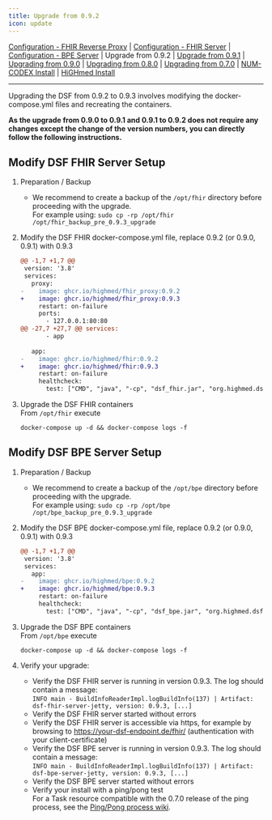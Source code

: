 ```yaml
---
title: Upgrade from 0.9.2
icon: update
---
```

 [Configuration - FHIR Reverse Proxy](configFhirReverseProxy.md) | [Configuration - FHIR Server](configFhir.md) | [Configuration - BPE Server](configBpe.md) | Upgrade from 0.9.2 | [Upgrade from 0.9.1](upgradeFrom91.md) | [Upgrading from 0.9.0](upgradeFrom90.md) | [Upgrading from 0.8.0](upgradeFrom8.md) | [Upgrading from 0.7.0](upgradeFrom7.md) | [NUM-CODEX Install](num-codexInstall.md) | [HiGHmed Install](highmedInstall.md)

---

Upgrading the DSF from 0.9.2 to 0.9.3 involves modifying the docker-compose.yml files and recreating the containers.

**As the upgrade from 0.9.0 to 0.9.1 and 0.9.1 to 0.9.2 does not require any changes except the change of the version numbers, you can directly follow the following instructions.**

## Modify DSF FHIR Server Setup
1. Preparation / Backup
    * We recommend to create a backup of the `/opt/fhir` directory before proceeding with the upgrade.  
    For example using: `sudo cp -rp /opt/fhir /opt/fhir_backup_pre_0.9.3_upgrade`

1. Modify the DSF FHIR docker-compose.yml file, replace 0.9.2 (or 0.9.0, 0.9.1) with 0.9.3
    ```diff
    @@ -1,7 +1,7 @@
     version: '3.8'
     services:
       proxy:
    -    image: ghcr.io/highmed/fhir_proxy:0.9.2
    +    image: ghcr.io/highmed/fhir_proxy:0.9.3
         restart: on-failure
         ports:
           - 127.0.0.1:80:80
    @@ -27,7 +27,7 @@ services:
           - app
     
       app:
    -    image: ghcr.io/highmed/fhir:0.9.2
    +    image: ghcr.io/highmed/fhir:0.9.3
         restart: on-failure
         healthcheck:
           test: ["CMD", "java", "-cp", "dsf_fhir.jar", "org.highmed.dsf.fhir.StatusClient"]
    ```

1. Upgrade the DSF FHIR containers  
    From `/opt/fhir` execute  
    ```
    docker-compose up -d && docker-compose logs -f
    ```

## Modify DSF BPE Server Setup
1. Preparation / Backup
    * We recommend to create a backup of the `/opt/bpe` directory before proceeding with the upgrade.  
    For example using: `sudo cp -rp /opt/bpe /opt/bpe_backup_pre_0.9.3_upgrade`

1. Modify the DSF BPE docker-compose.yml file, replace 0.9.2 (or 0.9.0, 0.9.1) with 0.9.3
    ```diff
    @@ -1,7 +1,7 @@
     version: '3.8'
     services:
       app:
    -    image: ghcr.io/highmed/bpe:0.9.2
    +    image: ghcr.io/highmed/bpe:0.9.3
         restart: on-failure
         healthcheck:
           test: ["CMD", "java", "-cp", "dsf_bpe.jar", "org.highmed.dsf.bpe.StatusClient"]
    ```

1. Upgrade the DSF BPE containers  
    From `/opt/bpe` execute  
    ```
    docker-compose up -d && docker-compose logs -f
    ```

1. Verify your upgrade:
    * Verify the DSF FHIR server is running in version 0.9.3. The log should contain a message:  
        `INFO main - BuildInfoReaderImpl.logBuildInfo(137) | Artifact: dsf-fhir-server-jetty, version: 0.9.3, [...]`
    * Verify the DSF FHIR server started without errors
    * Verify the DSF FHIR server is accessible via https, for example by browsing to https://your-dsf-endpoint.de/fhir/ (authentication with your client-certificate)
    * Verify the DSF BPE server is running in version 0.9.3. The log should contain a message:  
        `INFO main - BuildInfoReaderImpl.logBuildInfo(137) | Artifact: dsf-bpe-server-jetty, version: 0.9.3, [...]`
    * Verify the DSF BPE server started without errors
    * Verify your install with a ping/pong test  
        For a Task resource compatible with the 0.7.0 release of the ping process, see the [Ping/Pong process wiki](https://github.com/highmed/highmed-processes/wiki/Process-Ping-Start-v0.7.0).  